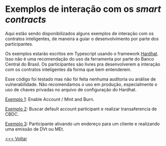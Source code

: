 # Exemplos de interação com os _smart contracts_

Aqui estão sendo disponibilizados alguns exemplos de interação com os contratos inteligentes, de maneira a guiar o desenvolvimento por parte dos participantes.

Os exemplos estarão escritos em Typescript usando o framework [Hardhat](https://hardhat.org/). Isso não é uma recomendação do uso da ferramenta por parte do Banco Central do Brasil. Os participantes são livres pra desenvolverem a interação com os contratos inteligentes da forma que bem entenderem.

Esse código foi testado mas não foi feita nenhuma auditoria ou análise de vulnerabilidade. Não recomendamos o uso em produção, especialmente o uso de chaves privadas no arquivo de configuração do Hardhat.

[Exemplo 1](example1.ts):
    Enable Account / Mint and Burn.

[Exemplo 2](example2.ts):
    Buscar default account participant e realizar transaferencia de CBDC.

[Exemplo 3](example3.ts):
    Participante ativando um endereço para um cliente e realizando uma emissão de DVt ou MEt.


[<<< Voltar](../README.md)
